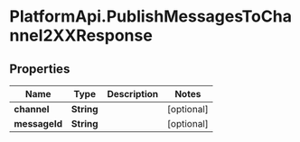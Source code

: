 # PlatformApi.PublishMessagesToChannel2XXResponse

## Properties

Name | Type | Description | Notes
------------ | ------------- | ------------- | -------------
**channel** | **String** |  | [optional] 
**messageId** | **String** |  | [optional] 


